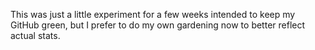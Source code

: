 This was just a little experiment for a few weeks intended to keep my GitHub green, but I prefer to do my own gardening now to better reflect actual stats.
